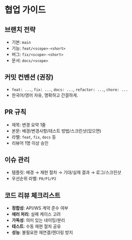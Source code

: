 # 협업 가이드

## 브랜치 전략
- 기본: `main`
- 기능: `feat/<scope>-<short>`
- 버그: `fix/<scope>-<short>`
- 문서: `docs/<scope>`

## 커밋 컨벤션 (권장)
- `feat: ...`, `fix: ...`, `docs: ...`, `refactor: ...`, `chore: ...`
- 한국어/영어 자유, 명확하고 간결하게.

## PR 규칙
- 제목: 변경 요약 1줄
- 본문: 배경/변경사항/테스트 방법/스크린샷(있으면)
- 라벨: `feat`, `fix`, `docs` 등
- 리뷰어 1명 이상 승인

## 이슈 관리
- 템플릿: 배경 → 재현 절차 → 기대/실제 결과 → 로그/스크린샷
- 우선순위 라벨: `P0/P1/P2`

## 코드 리뷰 체크리스트
- **정합성**: API/WS 계약 준수 여부
- **에러 처리**: 실패 케이스 고려
- **가독성**: 의미 있는 네이밍/분리
- **테스트**: 수동 재현 절차 공유
- **성능**: 불필요한 재연결/렌더링 방지

